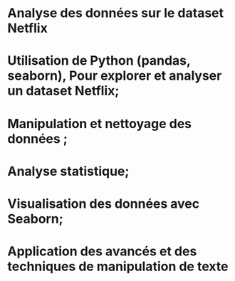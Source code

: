 # Analyse des données sur le dataset Netflix
# Utilisation de Python (pandas, seaborn), Pour explorer et analyser un dataset Netflix;
# Manipulation et nettoyage des données ;
# Analyse statistique;
# Visualisation des données avec Seaborn;
# Application des avancés et des techniques de manipulation de texte
